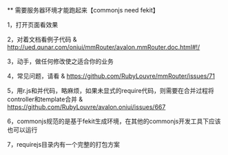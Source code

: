 ** 需要服务器环境才能跑起来【commonjs need fekit】

1，打开页面看效果

2，对着文档看例子代码 & http://ued.qunar.com/oniui/mmRouter/avalon.mmRouter.doc.html#!/

3，动手，做任何修改使之适合你的业务

4，常见问题，请看 & https://github.com/RubyLouvre/mmRouter/issues/71

5，用r.js和并代码，略麻烦，如果未显式的require代码，则需要在合并过程将controller和template合并 & https://github.com/RubyLouvre/avalon.oniui/issues/667

6，commonjs规范的是基于fekit生成环境，在其他的commonjs开发工具下应该也可以运行

7，requirejs目录内有一个完整的打包方案
